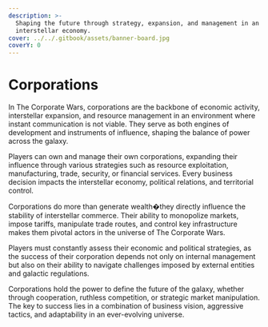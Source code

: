 ```yaml
---
description: >-
  Shaping the future through strategy, expansion, and management in an evolving
  interstellar economy.
cover: ../../.gitbook/assets/banner-board.jpg
coverY: 0
---
```


# Corporations

In The Corporate Wars, corporations are the backbone of economic activity, interstellar expansion, and resource management in an environment where instant communication is not viable. They serve as both engines of development and instruments of influence, shaping the balance of power across the galaxy.

Players can own and manage their own corporations, expanding their influence through various strategies such as resource exploitation, manufacturing, trade, security, or financial services. Every business decision impacts the interstellar economy, political relations, and territorial control.

Corporations do more than generate wealth�they directly influence the stability of interstellar commerce. Their ability to monopolize markets, impose tariffs, manipulate trade routes, and control key infrastructure makes them pivotal actors in the universe of The Corporate Wars.

Players must constantly assess their economic and political strategies, as the success of their corporation depends not only on internal management but also on their ability to navigate challenges imposed by external entities and galactic regulations.

Corporations hold the power to define the future of the galaxy, whether through cooperation, ruthless competition, or strategic market manipulation. The key to success lies in a combination of business vision, aggressive tactics, and adaptability in an ever-evolving universe.
